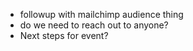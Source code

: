 - followup with mailchimp audience thing
- do we need to reach out to anyone?
- Next steps for event?